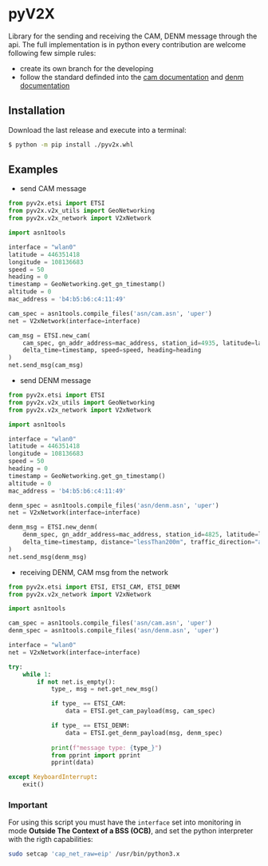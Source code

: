 # pyV2X
Library for the sending and receiving the CAM, DENM message through the api. The full implementation is in python every contribution are welcome following few simple rules:
* create its own branch for the developing
* follow the standard definded into the [cam documentation](./doc/etsi_its_cam.pdf) and [denm documentation](./doc/etsi_its_denm.pdf)

## Installation
Download the last release and execute into a terminal:
```bash 
$ python -m pip install ./pyv2x.whl
```

## Examples
* send CAM message
```python
from pyv2x.etsi import ETSI
from pyv2x.v2x_utils import GeoNetworking
from pyv2x.v2x_network import V2xNetwork

import asn1tools

interface = "wlan0"
latitude = 446351418
longitude = 108136683
speed = 50
heading = 0
timestamp = GeoNetworking.get_gn_timestamp()
altitude = 0
mac_address = 'b4:b5:b6:c4:11:49'

cam_spec = asn1tools.compile_files('asn/cam.asn', 'uper')
net = V2xNetwork(interface=interface)

cam_msg = ETSI.new_cam(
    cam_spec, gn_addr_address=mac_address, station_id=4935, latitude=latitude, longitude=longitude,
    delta_time=timestamp, speed=speed, heading=heading
)
net.send_msg(cam_msg)
```

* send DENM message
```python
from pyv2x.etsi import ETSI
from pyv2x.v2x_utils import GeoNetworking
from pyv2x.v2x_network import V2xNetwork

import asn1tools

interface = "wlan0"
latitude = 446351418
longitude = 108136683
speed = 50
heading = 0
timestamp = GeoNetworking.get_gn_timestamp()
altitude = 0
mac_address = 'b4:b5:b6:c4:11:49'

denm_spec = asn1tools.compile_files('asn/denm.asn', 'uper')
net = V2xNetwork(interface=interface)

denm_msg = ETSI.new_denm(
    denm_spec, gn_addr_address=mac_address, station_id=4825, latitude=latitude, longitude=longitude,
    delta_time=timestamp, distance="lessThan200m", traffic_direction="allTrafficDirections", speed=speed, heading=heading
)
net.send_msg(denm_msg)
```

* receiving DENM, CAM msg from the network
```python
from pyv2x.etsi import ETSI, ETSI_CAM, ETSI_DENM
from pyv2x.v2x_network import V2xNetwork

import asn1tools

cam_spec = asn1tools.compile_files('asn/cam.asn', 'uper')
denm_spec = asn1tools.compile_files('asn/denm.asn', 'uper')

interface = "wlan0"
net = V2xNetwork(interface=interface)

try:
    while 1:
        if not net.is_empty():
            type_, msg = net.get_new_msg()

            if type_ == ETSI_CAM:
                data = ETSI.get_cam_payload(msg, cam_spec)

            if type_ == ETSI_DENM:
                data = ETSI.get_denm_payload(msg, denm_spec)
                
            print(f"message type: {type_}")
            from pprint import pprint
            pprint(data)

except KeyboardInterrupt:
    exit()
```

### Important
For using this script you must have the `interface` set into monitoring in mode **Outside The Context of a BSS (OCB)**, and set the python interpreter with the rigth capabilities:
```bash
sudo setcap 'cap_net_raw=eip' /usr/bin/python3.x
```
